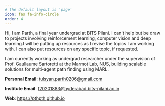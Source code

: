 ```yaml
---
# the default layout is 'page'
icon: fas fa-info-circle
order: 4
---
```


Hi, I am Parth, a final year undergrad at BITS Pilani. I can't help but be draw to projects involving reinforcement learning, computer vision and deep learning.I will be putting up resources as I revise the topics I am working with. I can also put resources on any specific topic, if requested.

I am currently working as undergrad researcher under the supervision of Prof. Gaullaume Sartoretti at the Marmot Lab, NUS, building scalable solutions for multi-agent path finding using MARL.

**Personal Email**: tulsyan.parth0206@gmail.com

**Institute Email**: f20201883@hyderabad.bits-pilani.ac.in

**Web**: https://pthpth.github.io
